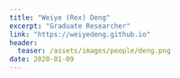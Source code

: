```yaml
---
title: "Weiye (Rex) Deng"
excerpt: "Graduate Researcher"
link: "https://weiyedeng.github.io"
header:
  teaser: /assets/images/people/deng.png
date: 2020-01-09
---
```

